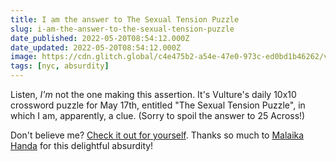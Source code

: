 ```yaml
---
title: I am the answer to The Sexual Tension Puzzle
slug: i-am-the-answer-to-the-sexual-tension-puzzle
date_published: 2022-05-20T08:54:12.000Z
date_updated: 2022-05-20T08:54:12.000Z
image: https://cdn.glitch.global/c4e475b2-a54e-47e0-973c-ed0bd1b46262/vulture-puzzle.png?v=1669518599224
tags: [nyc, absurdity]
---
```


Listen, *I'm* not the one making this assertion. It's Vulture's daily 10x10 crossword puzzle for May 17th, entitled "The Sexual Tension Puzzle", in which I am, apparently, a clue. (Sorry to spoil the answer to 25 Across!) 

Don't believe me? [Check it out for yourself](https://www.vulture.com/2022/05/crossword-the-sexual-tension-puzzle.html). Thanks so much to [Malaika Handa](https://www.girlbosswords.com/about.html) for this delightful absurdity!
